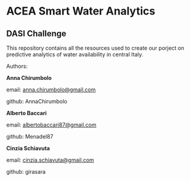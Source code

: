 # ACEA Smart Water Analytics 
## DASI Challenge

This repository contains all the resources used to create our porject on predictive analytics of water availability in central Italy. 


Authors:

**Anna Chirumbolo**

email: anna.chirumbolo@gmail.com

github: AnnaChirumbolo


**Alberto Baccari**

email: albertobaccari87@gmail.com

github: Menadel87

**Cinzia Schiavuta**

email: cinzia.schiavuta@gmail.com

github: girasara
